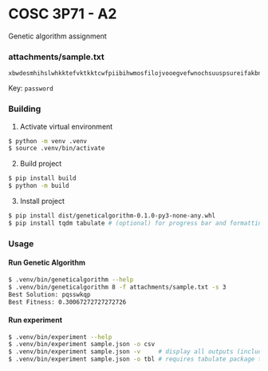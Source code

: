 # COSC 3P71 - A2
Genetic algorithm assignment

### attachments/sample.txt

```
xbwdesmhihslwhkktefvktkktcwfpiibihwmosfilojvooegvefwnochsuuspsureifakbnlalzsrsroiejwzgfpjczldokrceoahzshpbdwpcjstacgbarfwifwohylckafckzwwomlalghrtafchfetcgfpfrgxclwzocdctmjebx
```

Key: `password`

### Building
1. Activate virtual environment
```sh
$ python -m venv .venv
$ source .venv/bin/activate
```

2. Build project
```sh
$ pip install build
$ python -m build
```

3. Install project
```sh
$ pip install dist/geneticalgorithm-0.1.0-py3-none-any.whl
$ pip install tqdm tabulate # (optional) for progress bar and formatting output
```

### Usage
#### Run Genetic Algorithm
```sh
$ .venv/bin/geneticalgorithm --help
$ .venv/bin/geneticalgorithm 8 -f attachments/sample.txt -s 3
Best Solution: pqsswkqp
Best Fitness: 0.30067272727272726
```

#### Run experiment
```sh
$ .venv/bin/experiment --help
$ .venv/bin/experiment sample.json -o csv
$ .venv/bin/experiment sample.json -v     # display all outputs (including decrypted text)
$ .venv/bin/experiment sample.json -o tbl # requires tabulate package to be installed
```
